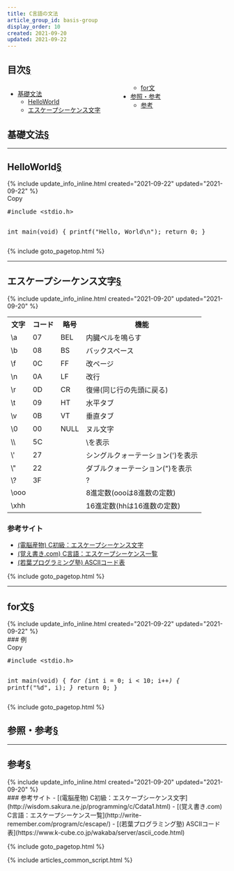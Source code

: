 ```yaml
---
title: C言語の文法
article_group_id: basis-group
display_order: 10
created: 2021-09-20
updated: 2021-09-22
---
```


## <a name="index">目次</a><a class="heading-anchor-permalink" href="#目次">§</a>

<div style="column-count: 2;">
    <ul id="index_ul">
        <li><a href="#基礎文法">基礎文法</a>
            <ul>
                <li><a href="#HelloWorld">HelloWorld</a></li>
                <li><a href="#エスケープシーケンス文字">エスケープシーケンス文字</a></li>
                <li><a href="#for文">for文</a></li>
            </ul>
        </li>
        <li><a href="#参照・参考">参照・参考</a>
            <ul>
                <li><a href="#参考">参考</a></li>
            </ul>
        </li>
    </ul>
</div>

## <a name="基礎文法">基礎文法</a><a class="heading-anchor-permalink" href="#基礎文法">§</a>
* * *
## <a name="HelloWorld">HelloWorld</a><a class="heading-anchor-permalink" href="#HelloWorld">§</a>
<div class="chapter-updated">{% include update_info_inline.html created="2021-09-22" updated="2021-09-22" %}</div>
<div class="code-box no-title">
<div class="copy-button">Copy</div>
<pre>
#include &lt;stdio.h&gt;

int main(void) {
    printf("Hello, World\n");
    return 0;
}
</pre>
</div>

{% include goto_pagetop.html %}

* * *
## <a name="エスケープシーケンス文字">エスケープシーケンス文字</a><a class="heading-anchor-permalink" href="#エスケープシーケンス文字">§</a>
<div class="chapter-updated">{% include update_info_inline.html created="2021-09-20" updated="2021-09-20" %}</div>
<table class="normal">
	<tr>
		<th markdown="span">文字</th>
		<th markdown="span">コード</th>
		<th markdown="span">略号</th>
		<th markdown="span">機能</th>
	</tr>
	<tr>
		<td markdown="span">\a</td>
		<td markdown="span">07</td>
		<td markdown="span">BEL</td>
		<td markdown="span">内臓ベルを鳴らす</td>
	</tr>
	<tr>
		<td markdown="span">\b</td>
		<td markdown="span">08</td>
		<td markdown="span">BS</td>
		<td markdown="span">バックスペース</td>
	</tr>
	<tr>
		<td markdown="span">\f</td>
		<td markdown="span">0C</td>
		<td markdown="span">FF</td>
		<td markdown="span">改ページ</td>
	</tr>
	<tr>
		<td markdown="span">\n</td>
		<td markdown="span">0A</td>
		<td markdown="span">LF</td>
		<td markdown="span">改行</td>
	</tr>
	<tr>
		<td markdown="span">\r</td>
		<td markdown="span">0D</td>
		<td markdown="span">CR</td>
		<td markdown="span">復帰(同じ行の先頭に戻る)</td>
	</tr>
	<tr>
		<td markdown="span">\t</td>
		<td markdown="span">09</td>
		<td markdown="span">HT</td>
		<td markdown="span">水平タブ</td>
	</tr>
	<tr>
		<td markdown="span">\v</td>
		<td markdown="span">0B</td>
		<td markdown="span">VT</td>
		<td markdown="span">垂直タブ</td>
	</tr>
	<tr>
		<td markdown="span">\0</td>
		<td markdown="span">00</td>
		<td markdown="span">NULL</td>
		<td markdown="span">ヌル文字</td>
	</tr>
	<tr>
		<td markdown="span">\\</td>
		<td markdown="span">5C</td>
		<td markdown="span"></td>
		<td markdown="span">\を表示</td>
	</tr>
	<tr>
		<td markdown="span">\'</td>
		<td markdown="span">27</td>
		<td markdown="span"></td>
		<td markdown="span">シングルクォーテーション(')を表示</td>
	</tr>
	<tr>
		<td markdown="span">\"</td>
		<td markdown="span">22</td>
		<td markdown="span"></td>
		<td markdown="span">ダブルクォーテーション(")を表示</td>
	</tr>
	<tr>
		<td markdown="span">\?</td>
		<td markdown="span">3F</td>
		<td markdown="span"></td>
		<td markdown="span">?</td>
	</tr>
	<tr>
		<td markdown="span">\ooo</td>
		<td markdown="span"></td>
		<td markdown="span"></td>
		<td markdown="span">8進定数(oooは8進数の定数)</td>
	</tr>
	<tr>
		<td markdown="span">\xhh</td>
		<td markdown="span"></td>
		<td markdown="span"></td>
		<td markdown="span">16進定数(hhは16進数の定数)</td>
	</tr>
</table>

### 参考サイト
- [(電脳産物) C初級：エスケープシーケンス文字](http://wisdom.sakura.ne.jp/programming/c/Cdata1.html)
- [(覚え書き.com) C言語：エスケープシーケンス一覧](http://write-remember.com/program/c/escape/)
- [(若葉プログラミング塾) ASCIIコード表](https://www.k-cube.co.jp/wakaba/server/ascii_code.html)

{% include goto_pagetop.html %}

* * *
## <a name="for文">for文</a><a class="heading-anchor-permalink" href="#for文">§</a>
<div class="chapter-updated">{% include update_info_inline.html created="2021-09-22" updated="2021-09-22" %}</div>
### 例
<div class="code-box no-title">
<div class="copy-button">Copy</div>
<pre>
#include &lt;stdio.h&gt;

int main(void) {
    <em>for (</em>int i = 0; i &lt; 10; i++<em>) {</em>
        printf("%d", i);
    <em>}</em>
    return 0;
}
</pre>
</div>

{% include goto_pagetop.html %}

## <a name="参照・参考">参照・参考</a><a class="heading-anchor-permalink" href="#参照・参考">§</a>
* * *
## <a name="参考">参考</a><a class="heading-anchor-permalink" href="#参考">§</a>
<div class="chapter-updated">{% include update_info_inline.html created="2021-09-20" updated="2021-09-20" %}</div>
### 参考サイト
- [(電脳産物) C初級：エスケープシーケンス文字](http://wisdom.sakura.ne.jp/programming/c/Cdata1.html)
- [(覚え書き.com) C言語：エスケープシーケンス一覧](http://write-remember.com/program/c/escape/)
- [(若葉プログラミング塾) ASCIIコード表](https://www.k-cube.co.jp/wakaba/server/ascii_code.html)

{% include goto_pagetop.html %}

{% include articles_common_script.html %}
